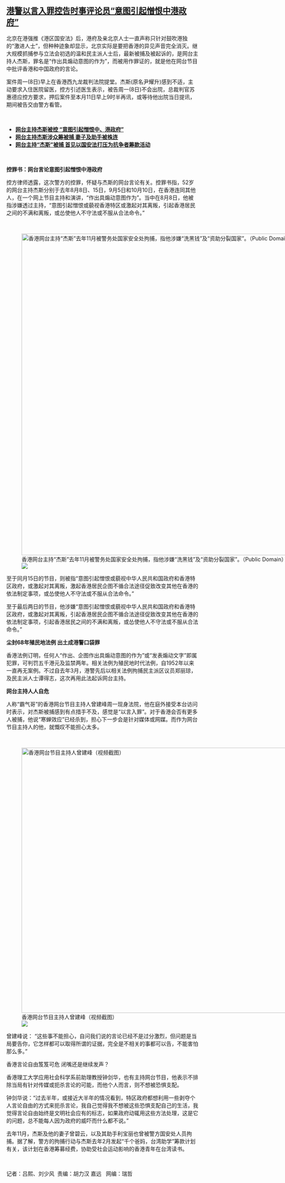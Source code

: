 <!--1612797720000-->
[港警以言入罪控告时事评论员“意图引起憎恨中港政府”](https://www.rfa.org/mandarin/yataibaodao/gangtai/al-02082021064922.html)
------

<p>北京在港强推《港区国安法》后，港府及亲北京人士一直声称只针对鼓吹港独的“激进人士”，但种种迹象却显示，北京实际是要把香港的异见声音完全消灭。继大规模抓捕参与立法会初选的温和民主派人士后，最新被捕及被起诉的，是网台主持人杰斯，罪名是“作出具煽动意图的作为”，而被用作罪证的，就是他在网台节目中批评香港和中国政府的言论。</p><p>案件周一(8日)早上在香港西九龙裁判法院提堂。杰斯(原名尹耀升)感到不适，主动要求入住医院留医，控方引述医生表示，被告周一(8日)不会出院，总裁判官苏惠德应控方要求，押后案件至本月11日早上9时半再讯，或等待他出院当日提讯，期间被告交由警方看管。</p><p><br/></p><ul><li><strong><a href="https://www.rfa.org/mandarin/Xinwen/wul0208a-02082021003826.html">网台主持杰斯被控 “意图引起憎恨中、港政府”</a></strong></li><li><strong><a href="https://www.rfa.org/mandarin/Xinwen/10-11212020162027.html">网台主持杰斯涉众筹被捕 妻子及助手被株连</a></strong></li><li><a href="https://www.rfa.org/mandarin/yataibaodao/gangtai/gf2-11232020074210.html"><strong>网台主持“杰斯”被捕 首见以国安法打压为抗争者筹款活动</strong></a></li></ul><p><br/></p><p><strong>控罪书：网台言论意图引起憎恨中港政府</strong></p><p>控方律师透露，这次警方的控罪，怀疑与杰斯的网台言论有关。控罪书指，52岁的网台主持杰斯分别于去年8月8日、15日，9月5日和10月10日，在香港连同其他人，在一个网上节目主持和演讲，“作出具煽动意图作为”。当中在8月8日，他被指涉嫌透过主持，“意图引起憎恨或藐视香港特区或激起对其离叛，引起香港居民之间的不满和离叛，或怂使他人不守法或不服从合法命令。”</p><p><br/></p><p><figure class="image-richtext image-inline captioned" style="width:1500px;"><img alt="香港网台主持“杰斯”去年11月被警务处国家安全处拘捕，指他涉嫌“洗黑钱”及“资助分裂国家”。（Public Domain）" height="844" src="https://www.rfa.org/mandarin/yataibaodao/gangtai/al-02082021064922.html/enwehnfxyaauk8n.jpg/@@images/381a0284-48e3-4439-a48c-cc0259a0f3e3.jpeg" title="EnWehnfXYAAuk8N.jpg" width="1500"/><figcaption class="image-caption">香港网台主持“杰斯”去年11月被警务处国家安全处拘捕，指他涉嫌“洗黑钱”及“资助分裂国家”。（Public Domain）</figcaption><small></small><div id="zoomattribute"><a data-caption="香港网台主持“杰斯”去年11月被警务处国家安全处拘捕，指他涉嫌“洗黑钱”及“资助分裂国家”。（Public Domain）" data-fancybox="" href="https://www.rfa.org/mandarin/yataibaodao/gangtai/al-02082021064922.html/enwehnfxyaauk8n.jpg" id="single_image" title="香港网台主持“杰斯”去年11月被警务处国家安全处拘捕，指他涉嫌“洗黑钱”及“资助分裂国家”。（Public Domain）"><img src="/++plone++rfa-resources/img/icon-zoom.png"/></a></div></figure></p><p>至于同月15日的节目，则被指“意图引起憎恨或藐视中华人民共和国政府和香港特区政府，或激起对其离叛，激起香港居民企图不循合法途径促致改变其他在香港的依法制定事项，或怂使他人不守法或不服从合法命令。”</p><p>至于最后两日的节目，他涉嫌“意图引起憎恨或藐视中华人民共和国政府和香港特区政府，或激起对其离叛，引起香港居民企图不循合法途径促致改变其他在香港的依法制定事项，引起香港居民之间的不满和离叛，或怂使他人不守法或不服从合法命令。”</p><p><strong>尘封68年殖民地法例 出土成港警口袋罪</strong></p><p>香港法例订明，任何人“作出、企图作出具煽动意图的作为”或“发表煽动文字”即属犯罪，可判罚五千港元及监禁两年。相关法例为殖民地时代法例，自1952年以来一直再无案例。不过自去年3月，港警先后以相关法例拘捕民主派区议员郑丽琼，及民主派人士谭得志，这次再用此法起诉网台主持。</p><p><strong>网台主持人人自危</strong></p><p>人称“霸气哥”的香港网台节目主持人曾建峰周一现身法院，他在庭外接受本台访问时表示，对杰斯被捕感到有点措手不及，感觉是“以言入罪”。对于香港会否有更多人被捕，他说“寒蝉效应”已经杀到，担心下一步会是针对媒体或网媒。而作为网台节目主持人的他，就慨叹不能担心太多。</p><p><br/></p><p><figure class="image-richtext image-inline captioned" style="width:1236px;"><img alt="香港网台节目主持人曾建峰（视频截图）" height="696" src="https://www.rfa.org/mandarin/yataibaodao/gangtai/al-02082021064922.html/untitled-1.jpg/@@images/eb65eabb-f63e-4a8f-b694-aed388d27da0.jpeg" title="Untitled-1.jpg" width="1236"/><figcaption class="image-caption">香港网台节目主持人曾建峰（视频截图）</figcaption><small></small><div id="zoomattribute"><a data-caption="香港网台节目主持人曾建峰（视频截图）" data-fancybox="" href="https://www.rfa.org/mandarin/yataibaodao/gangtai/al-02082021064922.html/untitled-1.jpg" id="single_image" title="香港网台节目主持人曾建峰（视频截图）"><img src="/++plone++rfa-resources/img/icon-zoom.png"/></a></div></figure></p><p>曾建峰说： “这些事不能担心，自问我们说的言论已经不是过分激烈，但问题是当局要告你，它怎样都可以取得所谓的证据，完全是不相关的事都可以告，不能害怕那么多。”</p><p>香港言论自由笈笈可危 闭嘴还是继续发声？</p><p>香港理工大学应用社会科学系前助理教授钟剑华，也有主持网台节目，他表示不排除当局有针对传媒或扼杀言论的可能，而他个人而言，则不想被恐惧支配。</p><p>钟剑华说：“过去半年，或接近大半年的情况看到，特区政府都想利用一些剥夺个人言论自由的方式来扼杀言论，我自己觉得我不想被这些恐惧支配自己的生活，我觉得言论自由始终是文明社会应有的标志，如果政府动辄用这些方法处理，这是它的问题，总不能每人因为政府的威吓而什么都不说。”</p><p>去年11月，杰斯及他的妻子曾碧云，以及其助手利宝丽也曾被警方国安处人员拘捕。据了解，警方的拘捕行动与杰斯去年2月发起“千个爸妈，台湾助学”筹款计划有关，该计划在香港筹募经费，协助受社会运动影响的香港青年在台湾读书。</p><p><br/></p><p>记者：吕熙、刘少风  责编：胡力汉 嘉远   网编：瑞哲</p>
